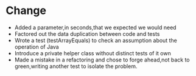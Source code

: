 # Change

-	Added a parameter,in seconds,that we expected we would need
-	Factored out the data duplication between code and tests
-	Wrote a test (testArrayEquals) to check an assumption about the operation of Java
-	Introduce a private helper class without distinct tests of it own
-	Made a mistake in a refactoring and chose to forge ahead,not back to green,writing another test to isolate the problem.
